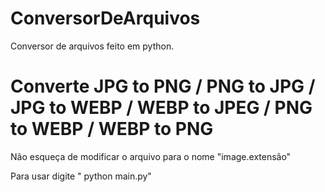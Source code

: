 # ConversorDeArquivos
Conversor de arquivos feito em python. 

# Converte JPG to PNG / PNG to JPG / JPG to WEBP / WEBP to JPEG / PNG to WEBP / WEBP to PNG

Não esqueça de modificar o arquivo para o nome "image.extensão"

Para usar digite " python main.py"
